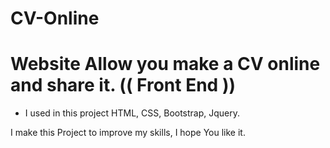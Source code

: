# CV-Online
# Website Allow you make a CV online and share it. (( Front End ))

* I used in this project HTML, CSS, Bootstrap, Jquery.

I make this Project to improve my skills, I hope You like it.
